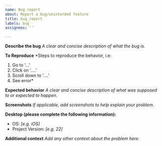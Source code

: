 ```yaml
---
name: Bug report
about: Report a bug/unintended feature
title: bug_report
labels: bug
assignees: ''

---
```


**Describe the bug**
*A clear and concise description of what the bug is.*

**To Reproduce**
*Steps to reproduce the behavior, i.e:
1. Go to '...'
2. Click on '....'
3. Scroll down to '....'
4. See error*

**Expected behavior**
*A clear and concise description of what was supposed to or expected to happen.*

**Screenshots**
*If applicable, add screenshots to help explain your problem.*

**Desktop (please complete the following information):**
 - OS: *[e.g. iOS]*
 - Project Version: *[e.g. 22]*

**Additional context**
*Add any other context about the problem here.*
